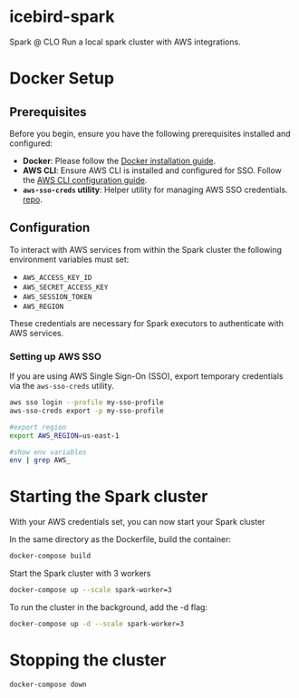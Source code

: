 # icebird-spark

Spark @ CLO
Run a local spark cluster with AWS integrations.

# Docker Setup

## Prerequisites

Before you begin, ensure you have the following prerequisites installed and configured:

- **Docker**: Please follow the [Docker installation guide](https://docs.docker.com/get-docker/).
- **AWS CLI**: Ensure AWS CLI is installed and configured for SSO. Follow the [AWS CLI configuration guide](https://docs.aws.amazon.com/cli/latest/userguide/cli-configure-sso.html).
- **`aws-sso-creds` utility**: Helper utility for managing AWS SSO credentials. [repo](https://github.com/jaxxstorm/aws-sso-creds).

## Configuration

To interact with AWS services from within the Spark cluster the following environment variables must set:

- `AWS_ACCESS_KEY_ID`
- `AWS_SECRET_ACCESS_KEY`
- `AWS_SESSION_TOKEN`
- `AWS_REGION`

These credentials are necessary for Spark executors to authenticate with AWS services.

### Setting up AWS SSO 

If you are using AWS Single Sign-On (SSO), export temporary credentials via the `aws-sso-creds` utility. 

```sh
aws sso login --profile my-sso-profile
aws-sso-creds export -p my-sso-profile

#export region
export AWS_REGION=us-east-1

#show env variables
env | grep AWS_
```

# Starting the Spark cluster

With your AWS credentials set, you can now start your Spark cluster


In the same directory as the Dockerfile, build the container:
```sh
docker-compose build
```
Start the Spark cluster with 3 workers
```sh
docker-compose up --scale spark-worker=3
```
To run the cluster in the background, add the -d flag:
```sh
docker-compose up -d --scale spark-worker=3
```

# Stopping the cluster

```sh
docker-compose down
```